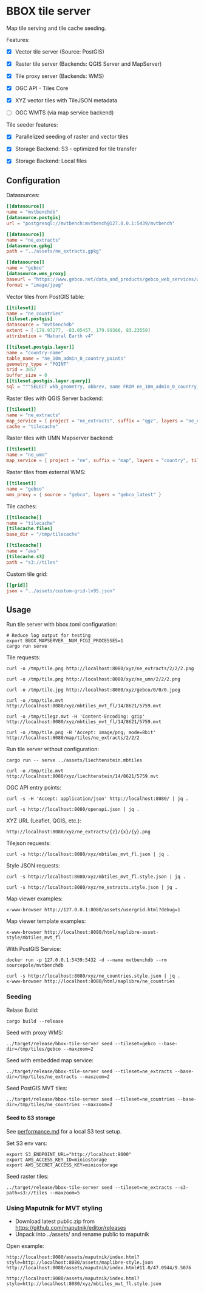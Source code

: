 # BBOX tile server

Map tile serving and tile cache seeding.

Features:
- [x] Vector tile server (Source: PostGIS)
- [x] Raster tile server (Backends: QGIS Server and MapServer)
- [x] Tile proxy server (Backends: WMS)
- [x] OGC API - Tiles Core
- [x] XYZ vector tiles with TileJSON metadata
- [ ] OGC WMTS (via map service backend)


Tile seeder features:
- [x] Parallelized seeding of raster and vector tiles
- [x] Storage Backend: S3 - optimized for tile transfer
- [x] Storage Backend: Local files


## Configuration

Datasources:
```toml
[[datasource]]
name = "mvtbenchdb"
[datasource.postgis]
url = "postgresql://mvtbench:mvtbench@127.0.0.1:5439/mvtbench"

[[datasource]]
name = "ne_extracts"
[datasource.gpkg]
path = "../assets/ne_extracts.gpkg"

[[datasource]]
name = "gebco"
[datasource.wms_proxy]
baseurl = "https://www.gebco.net/data_and_products/gebco_web_services/web_map_service/mapserv?version=1.3.0"
format = "image/jpeg"
```

Vector tiles from PostGIS table:
```toml
[[tileset]]
name = "ne_countries"
[tileset.postgis]
datasource = "mvtbenchdb"
extent = [-179.97277, -83.05457, 179.99366, 83.23559]
attribution = "Natural Earth v4"

[[tileset.postgis.layer]]
name = "country-name"
table_name = "ne_10m_admin_0_country_points"
geometry_type = "POINT"
srid = 3857
buffer_size = 0
[[tileset.postgis.layer.query]]
sql = """SELECT wkb_geometry, abbrev, name FROM ne_10m_admin_0_country_points"""
```

Raster tiles with QGIS Server backend:
```toml
[[tileset]]
name = "ne_extracts"
map_service = { project = "ne_extracts", suffix = "qgz", layers = "ne_extracts" }
cache = "tilecache"
```

Raster tiles with UMN Mapserver backend:
```toml
[[tileset]]
name = "ne_umn"
map_service = { project = "ne", suffix = "map", layers = "country", tile_size = 512 }
```

Raster tiles from external WMS:
```toml
[[tileset]]
name = "gebco"
wms_proxy = { source = "gebco", layers = "gebco_latest" }
```

Tile caches:
```toml
[[tilecache]]
name = "tilecache"
[tilecache.files]
base_dir = "/tmp/tilecache"

[[tilecache]]
name = "aws"
[tilecache.s3]
path = "s3://tiles"
```

Custom tile grid:
```toml
[[grid]]
json = "../assets/custom-grid-lv95.json"
```


## Usage

Run tile server with bbox.toml configuration:

    # Reduce log output for testing
    export BBOX_MAPSERVER__NUM_FCGI_PROCESSES=1
    cargo run serve

Tile requests:

    curl -o /tmp/tile.png http://localhost:8080/xyz/ne_extracts/2/2/2.png

    curl -o /tmp/tile.png http://localhost:8080/xyz/ne_umn/2/2/2.png

    curl -o /tmp/tile.jpg http://localhost:8080/xyz/gebco/0/0/0.jpeg

    curl -o /tmp/tile.mvt http://localhost:8080/xyz/mbtiles_mvt_fl/14/8621/5759.mvt

    curl -o /tmp/tilegz.mvt -H 'Content-Encoding: gzip' http://localhost:8080/xyz/mbtiles_mvt_fl/14/8621/5759.mvt

    curl -o /tmp/tile.png -H 'Accept: image/png; mode=8bit' http://localhost:8080/map/tiles/ne_extracts/2/2/2

Run tile server without configuration:

    cargo run -- serve ../assets/liechtenstein.mbtiles

    curl -o /tmp/tile.mvt http://localhost:8080/xyz/liechtenstein/14/8621/5759.mvt

OGC API entry points:

    curl -s -H 'Accept: application/json' http://localhost:8080/ | jq .

    curl -s http://localhost:8080/openapi.json | jq .

XYZ URL (Leaflet, QGIS, etc.):

    http://localhost:8080/xyz/ne_extracts/{z}/{x}/{y}.png

Tilejson requests:

    curl -s http://localhost:8080/xyz/mbtiles_mvt_fl.json | jq .

Style JSON requests:

    curl -s http://localhost:8080/xyz/mbtiles_mvt_fl.style.json | jq .

    curl -s http://localhost:8080/xyz/ne_extracts.style.json | jq .

Map viewer examples:

    x-www-browser http://127.0.0.1:8080/assets/usergrid.html?debug=1

Map viewer template examples:

    x-www-browser http://localhost:8080/html/maplibre-asset-style/mbtiles_mvt_fl

With PostGIS Service:

    docker run -p 127.0.0.1:5439:5432 -d --name mvtbenchdb --rm sourcepole/mvtbenchdb

    curl -s http://localhost:8080/xyz/ne_countries.style.json | jq .
    x-www-browser http://localhost:8080/html/maplibre/ne_countries


### Seeding

Relase Build:

    cargo build --release

Seed with proxy WMS:

    ../target/release/bbox-tile-server seed --tileset=gebco --base-dir=/tmp/tiles/gebco --maxzoom=2

Seed with embedded map service:

    ../target/release/bbox-tile-server seed --tileset=ne_extracts --base-dir=/tmp/tiles/ne_extracts --maxzoom=2

Seed PostGIS MVT tiles:

    ../target/release/bbox-tile-server seed --tileset=ne_countries --base-dir=/tmp/tiles/ne_countries --maxzoom=2

#### Seed to S3 storage

See [performance.md](./performance.md) for a local S3 test setup.

Set S3 env vars:

    export S3_ENDPOINT_URL="http://localhost:9000"
    export AWS_ACCESS_KEY_ID=miniostorage
    export AWS_SECRET_ACCESS_KEY=miniostorage

Seed raster tiles:

    ../target/release/bbox-tile-server seed --tileset=ne_extracts --s3-path=s3://tiles --maxzoom=5


### Using Maputnik for MVT styling

* Download latest public.zip from https://github.com/maputnik/editor/releases
* Unpack into ../assets/ and rename public to maputnik

Open example:

    http://localhost:8080/assets/maputnik/index.html?style=http://localhost:8080/assets/maplibre-style.json
    http://localhost:8080/assets/maputnik/index.html#11.0/47.0944/9.5076

    http://localhost:8080/assets/maputnik/index.html?style=http://localhost:8080/xyz/mbtiles_mvt_fl.style.json

